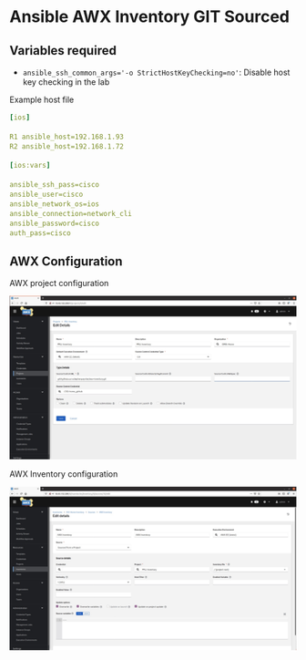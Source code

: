 # Ansible AWX Inventory GIT Sourced

## Variables required

- `ansible_ssh_common_args='-o StrictHostKeyChecking=no'`: Disable host key checking in the lab 

Example host file

```yaml
[ios]

R1 ansible_host=192.168.1.93
R2 ansible_host=192.168.1.72

[ios:vars]

ansible_ssh_pass=cisco
ansible_user=cisco
ansible_network_os=ios
ansible_connection=network_cli
ansible_password=cisco
auth_pass=cisco

```

## AWX Configuration

AWX project configuration

![image](/assets/images/project.jpg)

AWX Inventory configuration

![image](/assets/images/inventory.jpg)
